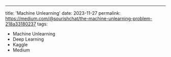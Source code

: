 ---
title: 'Machine Unlearning'
date: 2023-11-27
permalink: https://medium.com/@sourishchat/the-machine-unlearning-problem-218a33180237
tags:
  - Machine Unlearning
  - Deep Learning
  - Kaggle
  - Medium